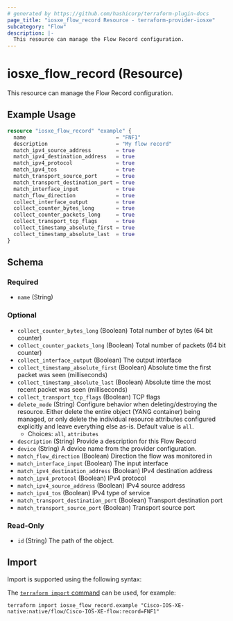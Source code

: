 ```yaml
---
# generated by https://github.com/hashicorp/terraform-plugin-docs
page_title: "iosxe_flow_record Resource - terraform-provider-iosxe"
subcategory: "Flow"
description: |-
  This resource can manage the Flow Record configuration.
---
```


# iosxe_flow_record (Resource)

This resource can manage the Flow Record configuration.

## Example Usage

```terraform
resource "iosxe_flow_record" "example" {
  name                             = "FNF1"
  description                      = "My flow record"
  match_ipv4_source_address        = true
  match_ipv4_destination_address   = true
  match_ipv4_protocol              = true
  match_ipv4_tos                   = true
  match_transport_source_port      = true
  match_transport_destination_port = true
  match_interface_input            = true
  match_flow_direction             = true
  collect_interface_output         = true
  collect_counter_bytes_long       = true
  collect_counter_packets_long     = true
  collect_transport_tcp_flags      = true
  collect_timestamp_absolute_first = true
  collect_timestamp_absolute_last  = true
}
```

<!-- schema generated by tfplugindocs -->
## Schema

### Required

- `name` (String)

### Optional

- `collect_counter_bytes_long` (Boolean) Total number of bytes (64 bit counter)
- `collect_counter_packets_long` (Boolean) Total number of packets (64 bit counter)
- `collect_interface_output` (Boolean) The output interface
- `collect_timestamp_absolute_first` (Boolean) Absolute time the first packet was seen (milliseconds)
- `collect_timestamp_absolute_last` (Boolean) Absolute time the most recent packet was seen (milliseconds)
- `collect_transport_tcp_flags` (Boolean) TCP flags
- `delete_mode` (String) Configure behavior when deleting/destroying the resource. Either delete the entire object (YANG container) being managed, or only delete the individual resource attributes configured explicitly and leave everything else as-is. Default value is `all`.
  - Choices: `all`, `attributes`
- `description` (String) Provide a description for this Flow Record
- `device` (String) A device name from the provider configuration.
- `match_flow_direction` (Boolean) Direction the flow was monitored in
- `match_interface_input` (Boolean) The input interface
- `match_ipv4_destination_address` (Boolean) IPv4 destination address
- `match_ipv4_protocol` (Boolean) IPv4 protocol
- `match_ipv4_source_address` (Boolean) IPv4 source address
- `match_ipv4_tos` (Boolean) IPv4 type of service
- `match_transport_destination_port` (Boolean) Transport destination port
- `match_transport_source_port` (Boolean) Transport source port

### Read-Only

- `id` (String) The path of the object.

## Import

Import is supported using the following syntax:

The [`terraform import` command](https://developer.hashicorp.com/terraform/cli/commands/import) can be used, for example:

```shell
terraform import iosxe_flow_record.example "Cisco-IOS-XE-native:native/flow/Cisco-IOS-XE-flow:record=FNF1"
```
